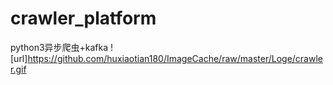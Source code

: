 # crawler_platform
python3异步爬虫+kafka
![url]https://github.com/huxiaotian180/ImageCache/raw/master/Loge/crawler.gif
